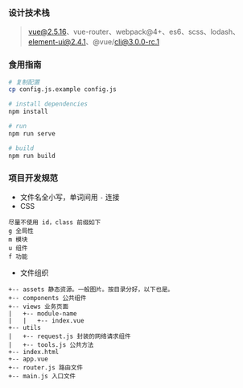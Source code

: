 ### 设计技术栈
> vue@2.5.16、vue-router、webpack@4+、es6、scss、lodash、element-ui@2.4.1、@vue/cli@3.0.0-rc.1

### 食用指南

``` bash
# 复制配置
cp config.js.example config.js

# install dependencies
npm install

# run
npm run serve

# build 
npm run build
```

### 项目开发规范

* 文件名全小写，单词间用 `-` 连接
* CSS

```
尽量不使用 id，class 前缀如下
g 全局性
m 模块
u 组件
f 功能
```

* 文件组织

```
+-- assets 静态资源。一般图片。按目录分好，以下也是。
+-- components 公共组件
+-- views 业务页面
|   +-- module-name
|   |   +-- index.vue
+-- utils
|   +-- request.js 封装的网络请求组件
|   +-- tools.js 公共方法
+-- index.html
+-- app.vue
+-- router.js 路由文件
+-- main.js 入口文件
```